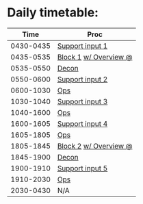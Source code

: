 # Daily timetable: 
| Time       | Proc                              |
|------------|-----------------------------------|
| 0430-0435 | [Support input 1](./support_input_1.md) |
| 0435-0535 | [Block 1](./S&C.md) [w/ Overview @](./S&C_overview.md)|
| 0535-0550 | [Decon](./decon.md) |
| 0550-0600 | [Support input 2](./support_input_2.md) |
| 0600-1030 | [Ops](./ops.md) |
| 1030-1040 | [Support input 3](./support_input_3.md) |
| 1040-1600 | [Ops](./ops.md) |
| 1600-1605 | [Support input 4](./support_input_4.md) |
| 1605-1805 | [Ops](./ops.md) |
| 1805-1845 | [Block 2](./S&C.md) [w/ Overview @](./S&C_overview.md)|
| 1845-1900 | [Decon](./decon.md) |
| 1900-1910 | [Support input 5](./support_input_5.md) |
| 1910-2030 | [Ops](./ops.md) |
| 2030-0430 | N/A |
